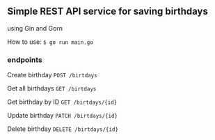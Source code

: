 ## Simple REST API service for saving birthdays

using Gin and Gorn

How to use: 
```$ go run main.go```

### endpoints
Create birthday
```POST /birtdays```

Get all birthdays
```GET /birtdays```

Get birthday by ID
```GET /birtdays/{id}```

Update birthday 
```PATCH /birtdays/{id}```

Delete birthday
```DELETE /birtdays/{id}```



